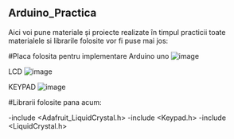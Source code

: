 ## Arduino_Practica
Aici voi pune materiale și proiecte realizate în timpul practicii toate materialele si librarile folosite vor fi puse mai jos:

#Placa folosita pentru implementare 
Arduino uno
![image](https://github.com/sauleamihai/Arduino_Practica/assets/104733119/e23e390c-89f1-4fc9-a52f-aa499c39bdc0)

LCD
![image](https://github.com/sauleamihai/Arduino_Practica/assets/104733119/352cd91e-e534-4792-899c-39dd100893ce)

KEYPAD
![image](https://github.com/sauleamihai/Arduino_Practica/assets/104733119/577b8b1c-fe12-4ccd-bebf-fe3afc99076e)

#Librarii folosite pana acum:

-include <Adafruit_LiquidCrystal.h>
-include <Keypad.h>
-include <LiquidCrystal.h>

